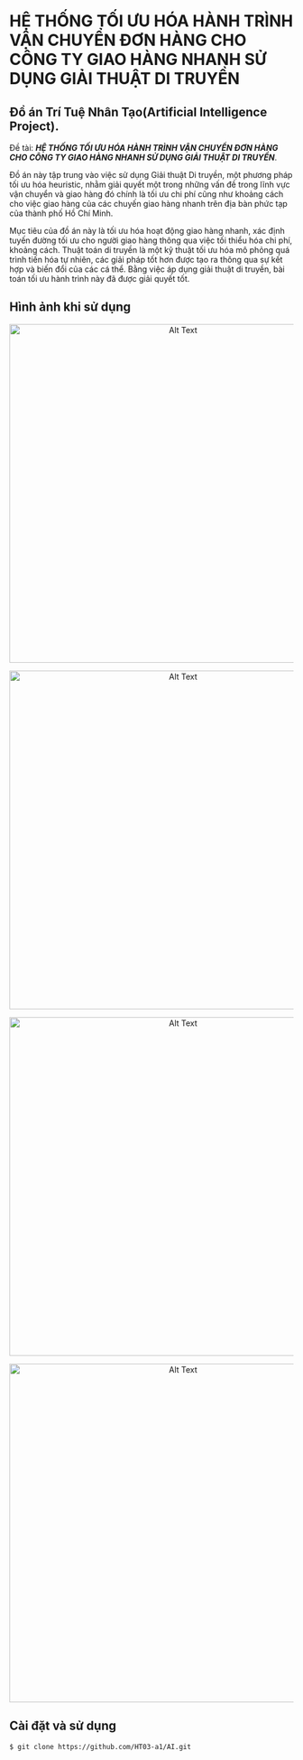 # <span style="text-transform: uppercase;">HỆ THỐNG TỐI ƯU HÓA HÀNH TRÌNH VẬN CHUYỂN ĐƠN HÀNG CHO CÔNG TY GIAO HÀNG NHANH SỬ DỤNG GIẢI THUẬT DI TRUYỀN</span>

## Đồ án Trí Tuệ Nhân Tạo(Artificial Intelligence Project).
Đề tài: <span style="text-transform: uppercase;">***HỆ THỐNG TỐI ƯU HÓA HÀNH TRÌNH VẬN CHUYỂN ĐƠN HÀNG CHO CÔNG TY GIAO HÀNG NHANH SỬ DỤNG GIẢI THUẬT DI TRUYỀN***</span>.

Đồ án này tập trung vào việc sử dụng Giải thuật Di truyền, một phương pháp tối ưu hóa heuristic, nhằm giải quyết một trong những vấn đề trong lĩnh vực vận chuyển và giao hàng đó chính là tối ưu chi phí cũng như khoảng cách cho việc giao hàng của các chuyến giao hàng nhanh trên địa bàn phức tạp của thành phố Hồ Chí Minh. 

Mục tiêu của đồ án này là tối ưu hóa hoạt động giao hàng nhanh, xác định tuyến đường tối ưu cho người giao hàng thông qua việc tối thiểu hóa chi phí, khoảng cách. Thuật toán di truyền là một kỹ thuật tối ưu hóa mô phỏng quá trình tiến hóa tự nhiên, các giải pháp tốt hơn được tạo ra thông qua sự kết hợp và biến đổi của các cá thể. Bằng việc áp dụng giải thuật di truyền, bài toán tối ưu hành trình này đã được giải quyết tốt.

## Hình ảnh khi sử dụng 

<p align="center">
  <img src="https://github.com/vhoang1206/UEH500-BIT42-AI-Project-GA-Algorithm-VRP/blob/main/Images/Picture1.png" alt="Alt Text" width = 600>
</p>
<p align="center">
  <img src="https://github.com/vhoang1206/UEH500-BIT42-AI-Project-GA-Algorithm-VRP/blob/main/Images/Picture4.png" alt="Alt Text" width = 600>
</p>
<p align="center">
  <img src="https://github.com/vhoang1206/UEH500-BIT42-AI-Project-GA-Algorithm-VRP/blob/main/Images/Picture2.png" alt="Alt Text" width = 600>
</p>
<p align="center">
  <img src="https://github.com/vhoang1206/UEH500-BIT42-AI-Project-GA-Algorithm-VRP/blob/main/Images/Picture3.png" alt="Alt Text" width = 600>
</p>

## Cài đặt và sử dụng
```bash
$ git clone https://github.com/HT03-a1/AI.git
```
